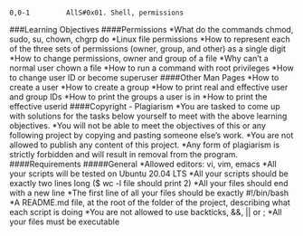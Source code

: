                                                                                                                        0,0-1         AllS#0x01. Shell, permissions
###Learning Objectives
####Permissions
*What do the commands chmod, sudo, su, chown, chgrp do
*Linux file permissions
*How to represent each of the three sets of permissions (owner, group, and other) as a single digit
*How to change permissions, owner and group of a file
*Why can’t a normal user chown a file
*How to run a command with root privileges
*How to change user ID or become superuser
####Other Man Pages
*How to create a user
*How to create a group
*How to print real and effective user and group IDs
*How to print the groups a user is in
*How to print the effective userid
####Copyright - Plagiarism
*You are tasked to come up with solutions for the tasks below yourself to meet with the above learning objectives.
*You will not be able to meet the objectives of this or any following project by copying and pasting someone else’s work.
*You are not allowed to publish any content of this project.
*Any form of plagiarism is strictly forbidden and will result in removal from the program.
####Requirements
#####General
*Allowed editors: vi, vim, emacs
*All your scripts will be tested on Ubuntu 20.04 LTS
*All your scripts should be exactly two lines long ($ wc -l file should print 2)
*All your files should end with a new line
*The first line of all your files should be exactly #!/bin/bash
*A README.md file, at the root of the folder of the project, describing what each script is doing
*You are not allowed to use backticks, &&, || or ;
*All your files must be executable
